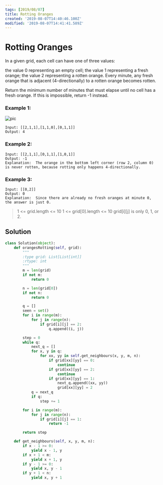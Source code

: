 ```yaml
---
tags: [2019/08/07]
title: Rotting Oranges
created: '2019-08-07T14:40:46.100Z'
modified: '2019-08-07T14:41:41.589Z'
---
```


# Rotting Oranges

In a given grid, each cell can have one of three values:

the value 0 representing an empty cell;
the value 1 representing a fresh orange;
the value 2 representing a rotten orange.
Every minute, any fresh orange that is adjacent (4-directionally) to a rotten orange becomes rotten.

Return the minimum number of minutes that must elapse until no cell has a fresh orange.  If this is impossible, return -1 instead.


### Example 1:

![pic](https://assets.leetcode.com/uploads/2019/02/16/oranges.png)

```
Input: [[2,1,1],[1,1,0],[0,1,1]]
Output: 4
```

### Example 2:

```
Input: [[2,1,1],[0,1,1],[1,0,1]]
Output: -1
Explanation:  The orange in the bottom left corner (row 2, column 0) is never rotten, because rotting only happens 4-directionally.
```

### Example 3:

```
Input: [[0,2]]
Output: 0
Explanation:  Since there are already no fresh oranges at minute 0, the answer is just 0.
```



> 1 <= grid.length <= 10
> 1 <= grid[0].length <= 10
> grid[i][j] is only 0, 1, or 2.

## Solution

```python
class Solution(object):
    def orangesRotting(self, grid):
        """
        :type grid: List[List[int]]
        :rtype: int
        """
        m = len(grid)
        if not m:
            return 0

        n = len(grid[0])
        if not n:
            return 0

        q = []
        seen = set()
        for i in range(m):
            for j in range(n):
                if grid[i][j] == 2:
                    q.append((i, j))

        step = 0
        while q:
            next_q = []
            for x, y in q:
                for xx, yy in self.get_neighbours(x, y, m, n):
                    if grid[xx][yy] == 0:
                        continue
                    if grid[xx][yy] == 2:
                        continue
                    if grid[xx][yy] == 1:
                        next_q.append((xx, yy))
                        grid[xx][yy] = 2
            q = next_q
            if q:
                step += 1

        for i in range(m):
            for j in range(n):
                if grid[i][j] == 1:
                    return -1

        return step

    def get_neighbours(self, x, y, m, n):
        if x - 1 >= 0:
            yield x - 1, y
        if x + 1 < m:
            yield x + 1, y
        if y - 1 >= 0:
            yield x, y - 1
        if y + 1 < n:
            yield x, y + 1


```
